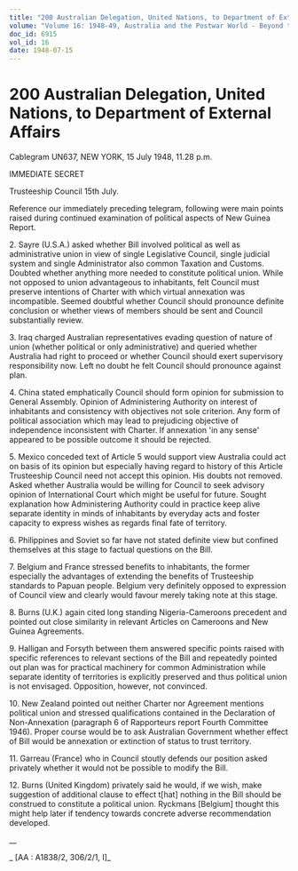 ```yaml
---
title: "200 Australian Delegation, United Nations, to Department of External Affairs"
volume: "Volume 16: 1948-49, Australia and the Postwar World - Beyond the Region"
doc_id: 6915
vol_id: 16
date: 1948-07-15
---
```


# 200 Australian Delegation, United Nations, to Department of External Affairs

Cablegram UN637, NEW YORK, 15 July 1948, 11.28 p.m.

IMMEDIATE SECRET

Trusteeship Council 15th July.

Reference our immediately preceding telegram, following were main points raised during continued examination of political aspects of New Guinea Report.

2\. Sayre (U.S.A.) asked whether Bill involved political as well as administrative union in view of single Legislative Council, single judicial system and single Administrator also common Taxation and Customs. Doubted whether anything more needed to constitute political union. While not opposed to union advantageous to inhabitants, felt Council must preserve intentions of Charter with which virtual annexation was incompatible. Seemed doubtful whether Council should pronounce definite conclusion or whether views of members should be sent and Council substantially review.

3\. Iraq charged Australian representatives evading question of nature of union (whether political or only administrative) and queried whether Australia had right to proceed or whether Council should exert supervisory responsibility now. Left no doubt he felt Council should pronounce against plan.

4\. China stated emphatically Council should form opinion for submission to General Assembly. Opinion of Administering Authority on interest of inhabitants and consistency with objectives not sole criterion. Any form of political association which may lead to prejudicing objective of independence inconsistent with Charter. If annexation 'in any sense' appeared to be possible outcome it should be rejected.

5\. Mexico conceded text of Article 5 would support view Australia could act on basis of its opinion but especially having regard to history of this Article Trusteeship Council need not accept this opinion. His doubts not removed. Asked whether Australia would be willing for Council to seek advisory opinion of International Court which might be useful for future. Sought explanation how Administering Authority could in practice keep alive separate identity in minds of inhabitants by everyday acts and foster capacity to express wishes as regards final fate of territory.

6\. Philippines and Soviet so far have not stated definite view but confined themselves at this stage to factual questions on the Bill.

7\. Belgium and France stressed benefits to inhabitants, the former especially the advantages of extending the benefits of Trusteeship standards to Papuan people. Belgium very definitely opposed to expression of Council view and clearly would favour merely taking note at this stage.

8\. Burns (U.K.) again cited long standing Nigeria-Cameroons precedent and pointed out close similarity in relevant Articles on Cameroons and New Guinea Agreements.

9\. Halligan and Forsyth between them answered specific points raised with specific references to relevant sections of the Bill and repeatedly pointed out plan was for practical machinery for common Administration while separate identity of territories is explicitly preserved and thus political union is not envisaged. Opposition, however, not convinced.

10\. New Zealand pointed out neither Charter nor Agreement mentions political union and stressed qualifications contained in the Declaration of Non-Annexation (paragraph 6 of Rapporteurs report Fourth Committee 1946). Proper course would be to ask Australian Government whether effect of Bill would be annexation or extinction of status to trust territory.

11\. Garreau (France) who in Council stoutly defends our position asked privately whether it would not be possible to modify the Bill.

12\. Burns (United Kingdom) privately said he would, if we wish, make suggestion of additional clause to effect t[hat] nothing in the Bill should be construed to constitute a political union. Ryckmans [Belgium] thought this might help later if tendency towards concrete adverse recommendation developed.

__

_ [AA : A1838/2, 306/2/1, I]_
